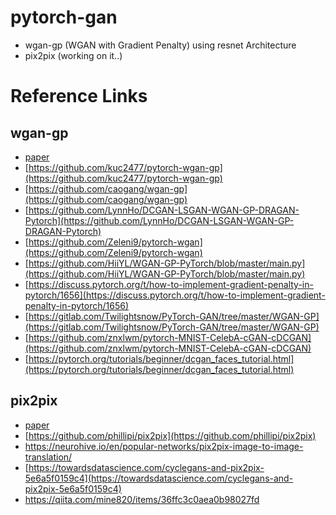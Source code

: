 # pytorch-gan
 * wgan-gp (WGAN with Gradient Penalty) using resnet Architecture
 * pix2pix (working on it..)

# Reference Links

## wgan-gp
- [paper](https://arxiv.org/abs/1704.00028)
- [https://github.com/kuc2477/pytorch-wgan-gp](https://github.com/kuc2477/pytorch-wgan-gp)
- [https://github.com/caogang/wgan-gp](https://github.com/caogang/wgan-gp)
- [https://github.com/LynnHo/DCGAN-LSGAN-WGAN-GP-DRAGAN-Pytorch](https://github.com/LynnHo/DCGAN-LSGAN-WGAN-GP-DRAGAN-Pytorch)
- [https://github.com/Zeleni9/pytorch-wgan](https://github.com/Zeleni9/pytorch-wgan)
- [https://github.com/HiiYL/WGAN-GP-PyTorch/blob/master/main.py](https://github.com/HiiYL/WGAN-GP-PyTorch/blob/master/main.py)
- [https://discuss.pytorch.org/t/how-to-implement-gradient-penalty-in-pytorch/1656](https://discuss.pytorch.org/t/how-to-implement-gradient-penalty-in-pytorch/1656)
- [https://gitlab.com/Twilightsnow/PyTorch-GAN/tree/master/WGAN-GP](https://gitlab.com/Twilightsnow/PyTorch-GAN/tree/master/WGAN-GP)
- [https://github.com/znxlwm/pytorch-MNIST-CelebA-cGAN-cDCGAN](https://github.com/znxlwm/pytorch-MNIST-CelebA-cGAN-cDCGAN)
- [https://pytorch.org/tutorials/beginner/dcgan_faces_tutorial.html](https://pytorch.org/tutorials/beginner/dcgan_faces_tutorial.html)

## pix2pix
 - [paper](https://arxiv.org/pdf/1611.07004.pdf)
 - [https://github.com/phillipi/pix2pix](https://github.com/phillipi/pix2pix)
 - https://neurohive.io/en/popular-networks/pix2pix-image-to-image-translation/
 - [https://towardsdatascience.com/cyclegans-and-pix2pix-5e6a5f0159c4](https://towardsdatascience.com/cyclegans-and-pix2pix-5e6a5f0159c4)
 - https://qiita.com/mine820/items/36ffc3c0aea0b98027fd
